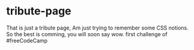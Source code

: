 # tribute-page
That is just a tribute page, Am just trying to remember some CSS notions. So the best is comming, you will soon say wow. first challenge of #freeCodeCamp
<!--

 Leroy mataa-hewa Abiguime
 Email: mataa.abiguime17@gmail.com 
 Github: https://github.com/mataa-hewa-leroy
 Twitter: https://twitter.com/leroyabiguime

 Web Enthusiast :)
--->
